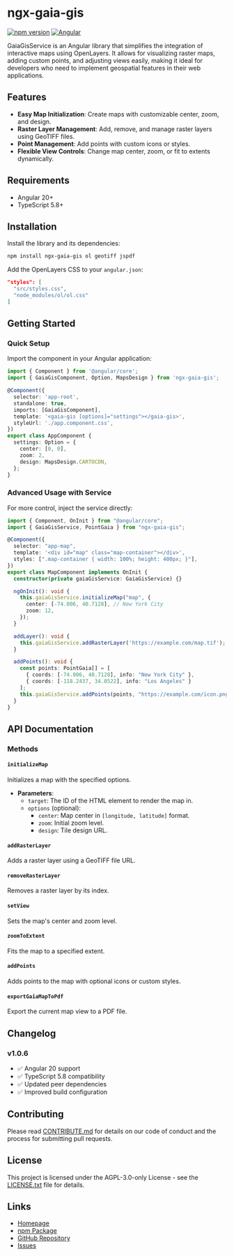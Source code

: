 # ngx-gaia-gis

[![npm version](https://badge.fury.io/js/ngx-gaia-gis.svg)](https://badge.fury.io/js/ngx-gaia-gis)
[![Angular](https://img.shields.io/badge/Angular-20-red.svg)](https://angular.io/)

GaiaGisService is an Angular library that simplifies the integration of interactive maps using OpenLayers. It allows for visualizing raster maps, adding custom points, and adjusting views easily, making it ideal for developers who need to implement geospatial features in their web applications.

## Features

- **Easy Map Initialization**: Create maps with customizable center, zoom, and design.
- **Raster Layer Management**: Add, remove, and manage raster layers using GeoTIFF files.
- **Point Management**: Add points with custom icons or styles.
- **Flexible View Controls**: Change map center, zoom, or fit to extents dynamically.

## Requirements

- Angular 20+
- TypeScript 5.8+

## Installation

Install the library and its dependencies:

```bash
npm install ngx-gaia-gis ol geotiff jspdf
```

Add the OpenLayers CSS to your `angular.json`:

```json
"styles": [
  "src/styles.css",
  "node_modules/ol/ol.css"
]
```

## Getting Started

### Quick Setup

Import the component in your Angular application:

```typescript
import { Component } from '@angular/core';
import { GaiaGisComponent, Option, MapsDesign } from 'ngx-gaia-gis';

@Component({
  selector: 'app-root',
  standalone: true,
  imports: [GaiaGisComponent],
  template: '<gaia-gis [options]="settings"></gaia-gis>',
  styleUrl: './app.component.css',
})
export class AppComponent {
  settings: Option = {
    center: [0, 0],
    zoom: 2,
    design: MapsDesign.CARTOCDN,
  };
}
```

### Advanced Usage with Service

For more control, inject the service directly:

```typescript
import { Component, OnInit } from "@angular/core";
import { GaiaGisService, PointGaia } from "ngx-gaia-gis";

@Component({
  selector: "app-map",
  template: '<div id="map" class="map-container"></div>',
  styles: [".map-container { width: 100%; height: 400px; }"],
})
export class MapComponent implements OnInit {
  constructor(private gaiaGisService: GaiaGisService) {}

  ngOnInit(): void {
    this.gaiaGisService.initializeMap("map", {
      center: [-74.006, 40.7128], // New York City
      zoom: 12,
    });
  }

  addLayer(): void {
    this.gaiaGisService.addRasterLayer('https://example.com/map.tif');
  }

  addPoints(): void {
    const points: PointGaia[] = [
      { coords: [-74.006, 40.7128], info: "New York City" },
      { coords: [-118.2437, 34.0522], info: "Los Angeles" }
    ];
    this.gaiaGisService.addPoints(points, "https://example.com/icon.png");
  }
}
```

## API Documentation

### Methods

#### `initializeMap`

Initializes a map with the specified options.

- **Parameters**:
  - `target`: The ID of the HTML element to render the map in.
  - `options` (optional):
    - `center`: Map center in `[longitude, latitude]` format.
    - `zoom`: Initial zoom level.
    - `design`: Tile design URL.

#### `addRasterLayer`

Adds a raster layer using a GeoTIFF file URL.

#### `removeRasterLayer`

Removes a raster layer by its index.

#### `setView`

Sets the map's center and zoom level.

#### `zoomToExtent`

Fits the map to a specified extent.

#### `addPoints`

Adds points to the map with optional icons or custom styles.

#### `exportGaiaMapToPdf`

Export the current map view to a PDF file.

## Changelog

### v1.0.6
- ✅ Angular 20 support
- ✅ TypeScript 5.8 compatibility
- ✅ Updated peer dependencies
- ✅ Improved build configuration

## Contributing

Please read [CONTRIBUTE.md](CONTRIBUTE.md) for details on our code of conduct and the process for submitting pull requests.

## License

This project is licensed under the AGPL-3.0-only License - see the [LICENSE.txt](LICENSE.txt) file for details.

## Links

- [Homepage](https://gaia-gis.olympus-analytics.dev/)
- [npm Package](https://www.npmjs.com/package/ngx-gaia-gis)
- [GitHub Repository](https://github.com/Olympus-Analytics/ngx-gaia-gis)
- [Issues](https://github.com/Olympus-Analytics/ngx-gaia-gis/issues)



